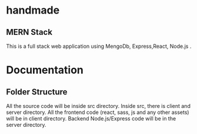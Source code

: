 # handmade

## MERN Stack

This is a full stack web application using MengoDb, Express,React, Node.js .

# Documentation

## Folder Structure

All the source code will be inside src directory. Inside src, there is client and server directory. All the frontend code (react, sass, js and any other assets) will be in client directory. Backend Node.js/Express code will be in the server directory.
